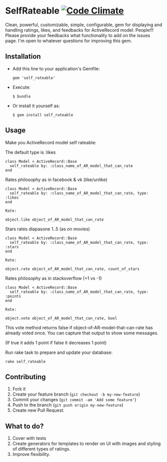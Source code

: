# SelfRateable [![Code Climate](https://codeclimate.com/github/ostaptan/self_rateable.png)](https://codeclimate.com/github/ostaptan/self_rateable)

Clean, powerful, customizable, simple, configurable, gem for displaying and handling ratings, likes, and feedbacks for ActiveRecord model.
People!!! Please provide your feedbacks what functionality to add on the issues page. I'm open to whatever questions for improving this gem.

## Installation

- Add this line to your application's Gemfile:

  `gem 'self_rateable'`

- Execute:

  `$ bundle`

- Or install it yourself as:

  `$ gem install self_rateable`

## Usage

Make you ActiveRecord model self rateable:

The default type is :likes

    class Model < ActiveRecord::Base
      self_rateable by: :class_name_of_AR_model_that_can_rate
    end

Rates philosophy as in facebook & vk (like/unlike)

    class Model < ActiveRecord::Base
      self_rateable by: :class_name_of_AR_model_that_can_rate, type: :likes
    end

   	Rate:

    object.like object_of_AR_model_that_can_rate

Stars rates diapasone 1..5 (as on movies)

    class Model < ActiveRecord::Base
      self_rateable by: :class_name_of_AR_model_that_can_rate, type: :stars
    end

   	Rate:

    object.rate object_of_AR_model_that_can_rate, count_of_stars

Rates philosophy as in stackoverflow (+1 vs -1)

    class Model < ActiveRecord::Base
      self_rateable by: :class_name_of_AR_model_that_can_rate, type: :points
    end

    Rate:

    object.vote object_of_AR_model_that_can_rate, bool

This vote method returns false if object-of-AR-model-that-can-rate has already voted once. You can capture that output to show some messages.

 (If true it adds 1 point if false it decreases 1 point)

Run rake task to prepare and update your database:

  `rake self_rateable`


## Contributing

1. Fork it
2. Create your feature branch (`git checkout -b my-new-feature`)
3. Commit your changes (`git commit -am 'Add some feature'`)
4. Push to the branch (`git push origin my-new-feature`)
5. Create new Pull Request.

## What to do?

1. Cover with tests
2. Create generators for templates to render on UI with images and styling of different types of ratings.
3. Improve flexibility.
